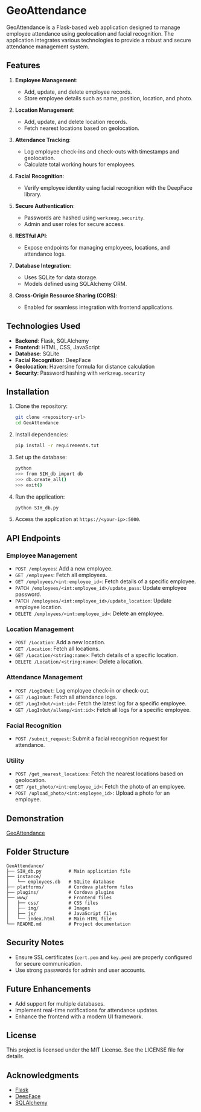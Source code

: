# GeoAttendance

GeoAttendance is a Flask-based web application designed to manage employee attendance using geolocation and facial recognition. The application integrates various technologies to provide a robust and secure attendance management system.

## Features

1. **Employee Management**:
   - Add, update, and delete employee records.
   - Store employee details such as name, position, location, and photo.

2. **Location Management**:
   - Add, update, and delete location records.
   - Fetch nearest locations based on geolocation.

3. **Attendance Tracking**:
   - Log employee check-ins and check-outs with timestamps and geolocation.
   - Calculate total working hours for employees.

4. **Facial Recognition**:
   - Verify employee identity using facial recognition with the DeepFace library.

5. **Secure Authentication**:
   - Passwords are hashed using `werkzeug.security`.
   - Admin and user roles for secure access.

6. **RESTful API**:
   - Expose endpoints for managing employees, locations, and attendance logs.

7. **Database Integration**:
   - Uses SQLite for data storage.
   - Models defined using SQLAlchemy ORM.

8. **Cross-Origin Resource Sharing (CORS)**:
   - Enabled for seamless integration with frontend applications.

## Technologies Used

- **Backend**: Flask, SQLAlchemy
- **Frontend**: HTML, CSS, JavaScript
- **Database**: SQLite
- **Facial Recognition**: DeepFace
- **Geolocation**: Haversine formula for distance calculation
- **Security**: Password hashing with `werkzeug.security`

## Installation

1. Clone the repository:
   ```bash
   git clone <repository-url>
   cd GeoAttendance
   ```

2. Install dependencies:
   ```bash
   pip install -r requirements.txt
   ```

3. Set up the database:
   ```bash
   python
   >>> from SIH_db import db
   >>> db.create_all()
   >>> exit()
   ```

4. Run the application:
   ```bash
   python SIH_db.py
   ```

5. Access the application at `https://<your-ip>:5000`.

## API Endpoints

### Employee Management
- `POST /employees`: Add a new employee.
- `GET /employees`: Fetch all employees.
- `GET /employees/<int:employee_id>`: Fetch details of a specific employee.
- `PATCH /employees/<int:employee_id>/update_pass`: Update employee password.
- `PATCH /employees/<int:employee_id>/update_location`: Update employee location.
- `DELETE /employees/<int:employee_id>`: Delete an employee.

### Location Management
- `POST /Location`: Add a new location.
- `GET /Location`: Fetch all locations.
- `GET /Location/<string:name>`: Fetch details of a specific location.
- `DELETE /Location/<string:name>`: Delete a location.

### Attendance Management
- `POST /LogInOut`: Log employee check-in or check-out.
- `GET /LogInOut`: Fetch all attendance logs.
- `GET /LogInOut/<int:id>`: Fetch the latest log for a specific employee.
- `GET /LogInOut/allemp/<int:id>`: Fetch all logs for a specific employee.

### Facial Recognition
- `POST /submit_request`: Submit a facial recognition request for attendance.

### Utility
- `POST /get_nearest_locations`: Fetch the nearest locations based on geolocation.
- `GET /get_photo/<int:employee_id>`: Fetch the photo of an employee.
- `POST /upload_photo/<int:employee_id>`: Upload a photo for an employee.

## Demonstration

[GeoAttendance](https://youtu.be/p08WNrPTMFg)

## Folder Structure

```
GeoAttendance/
├── SIH_db.py          # Main application file
├── instance/
│   └── employees.db   # SQLite database
├── platforms/         # Cordova platform files
├── plugins/           # Cordova plugins
├── www/               # Frontend files
│   ├── css/           # CSS files
│   ├── img/           # Images
│   ├── js/            # JavaScript files
│   └── index.html     # Main HTML file
└── README.md          # Project documentation
```

## Security Notes

- Ensure SSL certificates (`cert.pem` and `key.pem`) are properly configured for secure communication.
- Use strong passwords for admin and user accounts.

## Future Enhancements

- Add support for multiple databases.
- Implement real-time notifications for attendance updates.
- Enhance the frontend with a modern UI framework.

## License

This project is licensed under the MIT License. See the LICENSE file for details.

## Acknowledgments

- [Flask](https://flask.palletsprojects.com/)
- [DeepFace](https://github.com/serengil/deepface)
- [SQLAlchemy](https://www.sqlalchemy.org/)
